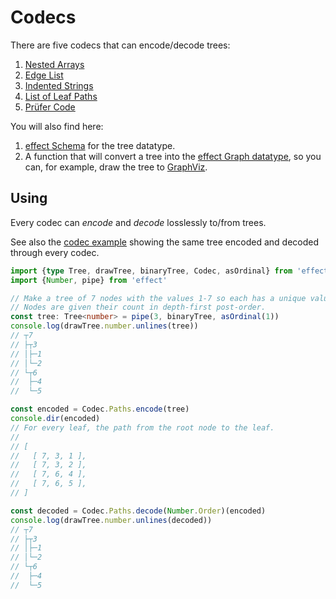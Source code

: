 # Codecs

There are five codecs that can encode/decode trees:

1. [Nested Arrays](https://middle-ages.github.io/effect-tree-docs/modules/Codec.Arrays.html)
1. [Edge List](https://middle-ages.github.io/effect-tree-docs/modules/Codec.Edges.html)
1. [Indented Strings](https://middle-ages.github.io/effect-tree-docs/modules/Codec.Indented.html)
1. [List of Leaf Paths](https://middle-ages.github.io/effect-tree-docs/modules/Codec.Paths.html)
1. [Prüfer Code](https://middle-ages.github.io/effect-tree-docs/modules/Codec.Prufer.html)

You will also find here:

1. [effect Schema](https://middle-ages.github.io/effect-tree-docs/modules/Codec.Schema.html) for the tree datatype.
2. A function that will convert a tree into the [effect Graph datatype](https://middle-ages.github.io/effect-tree-docs/modules/Codec.Graph.html), so you can, for example, draw the tree to [GraphViz](https://graphviz.org/).

## Using

Every codec can _encode_ and _decode_ losslessly to/from trees.

See also the [codec example](https://github.com/middle-ages/effect-tree/blob/main/examples/codecs.ts) showing the same tree encoded and decoded through every codec.

```ts
import {type Tree, drawTree, binaryTree, Codec, asOrdinal} from 'effect-tree'
import {Number, pipe} from 'effect'

// Make a tree of 7 nodes with the values 1-7 so each has a unique value.
// Nodes are given their count in depth-first post-order.
const tree: Tree<number> = pipe(3, binaryTree, asOrdinal(1))
console.log(drawTree.number.unlines(tree))
// ┬7
// ├┬3
// │├─1
// │└─2
// └┬6
//  ├─4
//  └─5

const encoded = Codec.Paths.encode(tree)
console.dir(encoded)
// For every leaf, the path from the root node to the leaf.
//
// [
//   [ 7, 3, 1 ],
//   [ 7, 3, 2 ],
//   [ 7, 6, 4 ],
//   [ 7, 6, 5 ],
// ]

const decoded = Codec.Paths.decode(Number.Order)(encoded)
console.log(drawTree.number.unlines(decoded))
// ┬7
// ├┬3
// │├─1
// │└─2
// └┬6
//  ├─4
//  └─5
```
